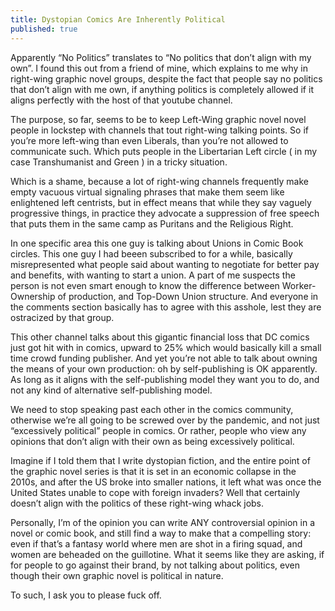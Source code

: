 ```yaml
---
title: Dystopian Comics Are Inherently Political
published: true
---
```

Apparently “No Politics” translates to “No politics that don’t align with my own”. I found this out from a friend of mine, which explains to me why in right-wing graphic novel groups, despite the fact that people say no politics that don’t align with me own, if anything politics is completely allowed if it aligns perfectly with the host of that youtube channel.

The purpose, so far, seems to be to keep Left-Wing graphic novel novel people in lockstep with channels that tout right-wing talking points. So if you’re more left-wing than even Liberals, than you’re not allowed to communicate such. Which puts people in the Libertarian Left circle ( in my case Transhumanist and Green ) in a tricky situation.

Which is a shame, because a lot of right-wing channels frequently make empty vacuous virtual signaling phrases that make them seem like enlightened left centrists, but in effect means that while they say vaguely progressive things, in practice they advocate a suppression of free speech that puts them in the same camp as Puritans and the Religious Right.

In one specific area this one guy is talking about Unions in Comic Book circles. This one guy I had beeen subscribed to for a while, basically misrepresented what people said about wanting to negotiate for better pay and benefits, with wanting to start a union. A part of me suspects the person is not even smart enough to know the difference between Worker-Ownership of production, and Top-Down Union structure. And everyone in the comments section basically has to agree with this asshole, lest they are ostracized by that group.

This other channel talks about this gigantic financial loss that DC comics just got hit with in comics, upward to 25% which would basically kill a small time crowd funding publisher. And yet you’re not able to talk about owning the means of your own production: oh by self-publishing is OK apparently. As long as it aligns with the self-publishing model they want you to do, and not any kind of alternative self-publishing model.

We need to stop speaking past each other in the comics community, otherwise we’re all going to be screwed over by the pandemic, and not just “excessively political” people in comics. Or rather, people who view any opinions that don’t align with their own as being excessively political.

Imagine if I told them that I write dystopian fiction, and the entire point of the graphic novel series is that it is set in an economic collapse in the 2010s, and after the US broke into smaller nations, it left what was once the United States unable to cope with foreign invaders? Well that certainly doesn’t align with the politics of these right-wing whack jobs.

Personally, I’m of the opinion you can write ANY controversial opinion in a novel or comic book, and still find a way to make that a compelling story: even if that’s a fantasy world where men are shot in a firing squad, and women are beheaded on the guillotine. What it seems like they are asking, if for people to go against their brand, by not talking about politics, even though their own graphic novel is political in nature.

To such, I ask you to please fuck off.
